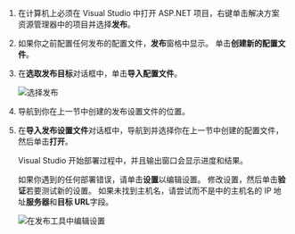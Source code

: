 
1. 在计算机上必须在 Visual Studio 中打开 ASP.NET 项目，右键单击解决方案资源管理器中的项目并选择**发布**。

1. 如果你之前配置任何发布的配置文件，**发布**窗格中显示。 单击**创建新的配置文件**。

1. 在**选取发布目标**对话框中，单击**导入配置文件**。

    ![选择发布](../../deployment/media/tutorial-publish-tool-import-profile.png)

1. 导航到你在上一节中创建的发布设置文件的位置。

1. 在**导入发布设置文件**对话框中，导航到并选择你在上一节中创建的配置文件，然后单击**打开**。

    Visual Studio 开始部署过程中，并且输出窗口会显示进度和结果。

    如果你遇到的任何部署错误，请单击**设置**以编辑设置。 修改设置，然后单击**验证**若要测试新的设置。 如果未找到主机名，请尝试而不是中的主机名的 IP 地址**服务器**和**目标 URL**字段。

    ![在发布工具中编辑设置](../../deployment/media/tutorial-configure-publish-settings-in-tool.png)
